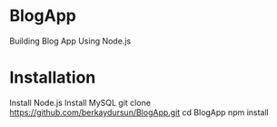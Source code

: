 # BlogApp
Building Blog App Using Node.js

# Installation

Install Node.js
Install MySQL
git clone https://github.com/berkaydursun/BlogApp.git
cd BlogApp
npm install
